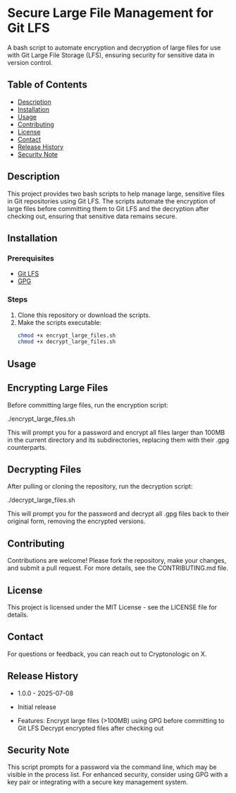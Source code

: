 # Secure Large File Management for Git LFS

A bash script to automate encryption and decryption of large files for use with Git Large File Storage (LFS), ensuring security for sensitive data in version control.

## Table of Contents

- [Description](#description)
- [Installation](#installation)
- [Usage](#usage)
- [Contributing](#contributing)
- [License](#license)
- [Contact](#contact)
- [Release History](#release-history)
- [Security Note](#security-note)

## Description

This project provides two bash scripts to help manage large, sensitive files in Git repositories using Git LFS. The scripts automate the encryption of large files before committing them to Git LFS and the decryption after checking out, ensuring that sensitive data remains secure.

## Installation

### Prerequisites

- [Git LFS](https://git-lfs.com/)
- [GPG](https://gnupg.org/)

### Steps

1. Clone this repository or download the scripts.
2. Make the scripts executable:
   ```bash
   chmod +x encrypt_large_files.sh
   chmod +x decrypt_large_files.sh

## Usage
## Encrypting Large Files
Before committing large files, run the encryption script:

./encrypt_large_files.sh

This will prompt you for a password and encrypt all files larger than 100MB in the current directory and its subdirectories, replacing them with their .gpg counterparts.

## Decrypting Files
After pulling or cloning the repository, run the decryption script:

./decrypt_large_files.sh

This will prompt you for the password and decrypt all .gpg files back to their original form, removing the encrypted versions.

## Contributing
Contributions are welcome! Please fork the repository, make your changes, and submit a pull request. For more details, see the CONTRIBUTING.md file.

## License
This project is licensed under the MIT License - see the LICENSE file for details.

## Contact
For questions or feedback, you can reach out to Cryptonologic on X.

## Release History
   * 1.0.0 - 2025-07-08
   * Initial release

* Features:
Encrypt large files (>100MB) using GPG before committing to Git LFS
Decrypt encrypted files after checking out

## Security Note
This script prompts for a password via the command line, which may be visible in the process list. For enhanced security, consider using GPG with a key pair or integrating with a secure key management system.


